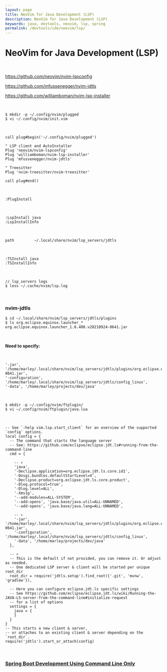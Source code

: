 ```yaml
---
layout: page
title: NeoVim for Java Development (LSP)
description: NeoVim for Java Development (LSP)
keywords: java, devtools, neovim, lsp, spring
permalink: /devtools/ide/neovim/lsp/
---
```


# NeoVim for Java Development (LSP)

<br/>

https://github.com/neovim/nvim-lspconfig

https://github.com/mfussenegger/nvim-jdtls

https://github.com/williamboman/nvim-lsp-installer

<br/>

```
$ mkdir -p ~/.config/nvim/plugged
$ vi ~/.config/nvim/init.vim
```

<br/>

```vim
call plug#begin('~/.config/nvim/plugged')

" LSP client and AutoInstaller
Plug 'neovim/nvim-lspconfig'
Plug 'williamboman/nvim-lsp-installer'
Plug 'mfussenegger/nvim-jdtls'

" Treesitter
Plug 'nvim-treesitter/nvim-treesitter'

call plug#end()
```

<br/>

```
:PlugInstall
```

<br/>

```
:LspInstall java
:LspInstallInfo
```

<br/>

```
path         ~/.local/share/nvim/lsp_servers/jdtls
```

<br/>

```
:TSInstall java
:TSInstallInfo
```

<br/>

```
// lsp_servers logs
$ less ~/.cache/nvim/lsp.log
```

<br/>

### nvim-jdtls

```
$ cd ~/.local/share/nvim/lsp_servers/jdtls/plugins
$ ls org.eclipse.equinox.launcher_*
org.eclipse.equinox.launcher_1.6.400.v20210924-0641.jar
```

<br/>

**Need to specify:**

<br/>

```
'-jar', '/home/marley/.local/share/nvim/lsp_servers/jdtls/plugins/org.eclipse.equinox.launcher_1.6.400.v20210924-0641.jar',
'-configuration', '/home/marley/.local/share/nvim/lsp_servers/jdtls/config_linux',
'-data', '/home/marley/projects/dev/java'
```

<br/>

```
$ mkdir -p ~/.config/nvim/ftplugin/
$ vi ~/.config/nvim/ftplugin/java.lua
```

<br/>

```
-- See `:help vim.lsp.start_client` for an overview of the supported `config` options.
local config = {
  -- The command that starts the language server
  -- See: https://github.com/eclipse/eclipse.jdt.ls#running-from-the-command-line
  cmd = {

    -- 💀
    'java',
    '-Declipse.application=org.eclipse.jdt.ls.core.id1',
    '-Dosgi.bundles.defaultStartLevel=4',
    '-Declipse.product=org.eclipse.jdt.ls.core.product',
    '-Dlog.protocol=true',
    '-Dlog.level=ALL',
    '-Xms1g',
    '--add-modules=ALL-SYSTEM',
    '--add-opens', 'java.base/java.util=ALL-UNNAMED',
    '--add-opens', 'java.base/java.lang=ALL-UNNAMED',

    -- 💀
    '-jar', '/home/marley/.local/share/nvim/lsp_servers/jdtls/plugins/org.eclipse.equinox.launcher_org.eclipse.equinox.launcher_1.6.400.v20210924-0641.jar',
    '-configuration', '/home/marley/.local/share/nvim/lsp_servers/jdtls/config_linux',
    '-data', '/home/marley/projects/dev/java'
  },

  -- 💀
  -- This is the default if not provided, you can remove it. Or adjust as needed.
  -- One dedicated LSP server & client will be started per unique root_dir
  root_dir = require('jdtls.setup').find_root({'.git', 'mvnw', 'gradlew'}),

  -- Here you can configure eclipse.jdt.ls specific settings
  -- See https://github.com/eclipse/eclipse.jdt.ls/wiki/Running-the-JAVA-LS-server-from-the-command-line#initialize-request
  -- for a list of options
  settings = {
    java = {
    }
  }
}
-- This starts a new client & server,
-- or attaches to an existing client & server depending on the `root_dir`.
require('jdtls').start_or_attach(config)

```

<!--
<br/>

### Current Config

```
$ vi ~/.config/nvim/init.vim
```

<br/>

```vim
set colorcolumn=80


" """"""""""""""""""""""""""""""""""""""""

call plug#begin('~/.config/nvim/plugged')

" LSP client and AutoInstaller
Plug 'neovim/nvim-lspconfig'
Plug 'williamboman/nvim-lsp-installer'
Plug 'mfussenegger/nvim-jdtls'

" Treesitter
Plug 'nvim-treesitter/nvim-treesitter'

call plug#end()


" """"""""""""""""""""""""""""""""""""""""""""

" exit on jk from i
inoremap jk <esc>

" turn off search highlight
nnoremap ,<space> :nohlsearch<CR>

map gn :bn<cr>
map gp :bp<cr>
map gw :Bclose<cr>

``` -->

<br/>

### [Spring Boot Development Using Command Line Only](/devtools/ide/neovim/example/)
